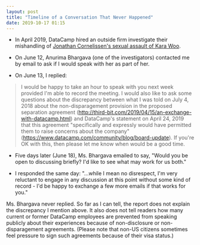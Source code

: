 ```yaml
---
layout: post
title: "Timeline of a Conversation That Never Happened"
date: 2019-10-17 01:15
---
```


-   In April 2019,
    DataCamp hired an outside firm investigate their mishandling of [Jonathan Cornelissen's sexual assault of Kara Woo](https://www.buzzfeednews.com/article/daveyalba/datacamp-sexual-harassment-metoo-tech-startup).

-   On June 12, Anurima Bhargava (one of the investigators) contacted me by email to ask if I would speak with her as part of her.

-   On June 13, I replied:

   > I would be happy to take an hour to speak with you next week provided I'm able to record the meeting. I would also like to ask some questions about the discrepancy between what I was told on July 4, 2018 about the non-disparagement provision in the proposed separation agreement (<http://third-bit.com/2019/04/15/an-exchange-with-datacamp.html>) and DataCamp's statement on April 24, 2019 that this agreement "specifically and expressly would have permitted them to raise concerns about the company" (<https://www.datacamp.com/community/blog/board-update>). If you're OK with this, then please let me know when would be a good time.

-   Five days later (June 18), Ms. Bhargava emailed to say, "Would you be open to discussing briefly?  I'd like to see what may work for us both."

-   I responded the same day: "...while I mean no disrespect, I'm very reluctant to engage in any discussion at this point without some kind of record - I'd be happy to exchange a few more emails if that works for you."

Ms. Bhargava never replied.
So far as I can tell, the report does not explain the discrepancy I mention above.
It also does not tell readers how many current or former DataCamp employees
are prevented from speaking publicly about their experiences
because of non-disclosure or non-disparagement agreements.
(Please note that non-US citizens sometimes feel pressure to sign such agreements because of their visa status.)

